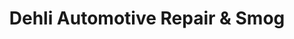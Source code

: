 ---
title: "Dehli Automotive Repair & Smog"
url: /delhi/dehli-automotive-repair-and-smog/
shop: car repair
---